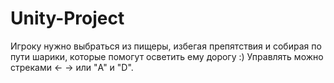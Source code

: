 # Unity-Project

Игроку нужно выбраться из пищеры, избегая препятствия и собирая по пути шарики, которые помогут осветить ему дорогу :) Управлять можно стреками <- -> или "A" и "D". 
